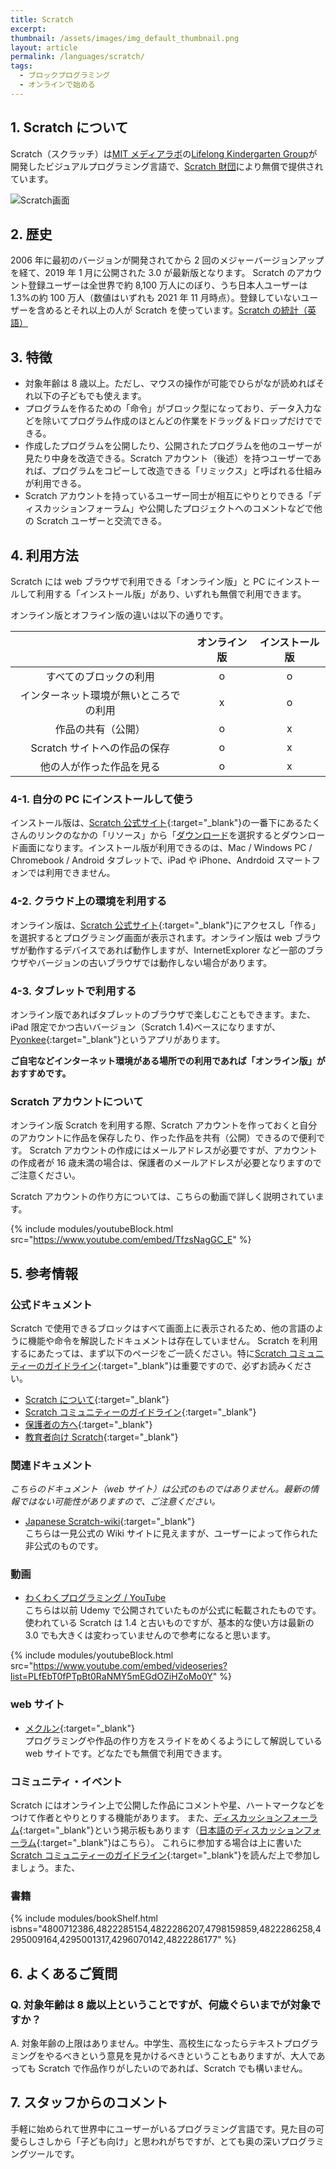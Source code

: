 ```yaml
---
title: Scratch
excerpt:
thumbnail: /assets/images/img_default_thumbnail.png
layout: article
permalink: /languages/scratch/
tags:
  - ブロックプログラミング
  - オンラインで始める
---
```


## 1. Scratch について

Scratch（スクラッチ）は[MIT メディアラボ](https://www.media.mit.edu)の[Lifelong Kindergarten Group](https://www.media.mit.edu/groups/lifelong-kindergarten/overview/)が開発したビジュアルプログラミング言語で、[Scratch 財団](https://www.scratchfoundation.org/)により無償で提供されています。

![Scratch画面](/assets/images/screen/scratch.png)

## 2. 歴史

2006 年に最初のバージョンが開発されてから 2 回のメジャーバージョンアップを経て、2019 年 1 月に公開された 3.0 が最新版となります。
Scratch のアカウント登録ユーザーは全世界で約 8,100 万人にのぼり、うち日本人ユーザーは 1.3%の約 100 万人（数値はいずれも 2021 年 11 月時点）。登録していないユーザーを含めるとそれ以上の人が Scratch を使っています。[Scratch の統計（英語）](https://scratch.mit.edu/statistics/)

## 3. 特徴

- 対象年齢は 8 歳以上。ただし、マウスの操作が可能でひらがなが読めればそれ以下の子どもでも使えます。
- プログラムを作るための「命令」がブロック型になっており、データ入力などを除いてプログラム作成のほとんどの作業をドラッグ＆ドロップだけでできる。
- 作成したプログラムを公開したり、公開されたプログラムを他のユーザーが見たり中身を改造できる。Scratch アカウント（後述）を持つユーザーであれば、プログラムをコピーして改造できる「リミックス」と呼ばれる仕組みが利用できる。
- Scratch アカウントを持っているユーザー同士が相互にやりとりできる「ディスカッションフォーラム」や公開したプロジェクトへのコメントなどで他の Scratch ユーザーと交流できる。

## 4. 利用方法

Scratch には web ブラウザで利用できる「オンライン版」と PC にインストールして利用する「インストール版」があり、いずれも無償で利用できます。

オンライン版とオフライン版の違いは以下の通りです。

|                                        | オンライン版 | インストール版 |
| :------------------------------------: | :----------: | :------------: |
|         すべてのブロックの利用         |      o       |       o        |
| インターネット環境が無いところでの利用 |      x       |       o        |
|           作品の共有（公開）           |      o       |       x        |
|      Scratch サイトへの作品の保存      |      o       |       x        |
|        他の人が作った作品を見る        |      o       |       x        |

### 4-1. 自分の PC にインストールして使う

インストール版は、[Scratch 公式サイト](https://scratch.mit.edu/){:target="\_blank"}の一番下にあるたくさんのリンクのなかの「リソース」から「[ダウンロード](https://scratch.mit.edu/download)を選択するとダウンロード画面になります。インストール版が利用できるのは、Mac / Windows PC / Chromebook / Android タブレットで、iPad や iPhone、Andrdoid スマートフォンでは利用できません。

### 4-2. クラウド上の環境を利用する

オンライン版は、[Scratch 公式サイト](https://scratch.mit.edu/){:target="\_blank"}にアクセスし「作る」を選択するとプログラミング画面が表示されます。オンライン版は web ブラウザが動作するデバイスであれば動作しますが、InternetExplorer など一部のブラウザやバージョンの古いブラウザでは動作しない場合があります。

### 4-3. タブレットで利用する

オンライン版であればタブレットのブラウザで楽しむこともできます。また、iPad 限定でかつ古いバージョン（Scratch 1.4)ベースになりますが、[Pyonkee](https://www.softumeya.com/pyonkee/ja/){:target="\_blank"}というアプリがあります。

**ご自宅などインターネット環境がある場所での利用であれば「オンライン版」がおすすめです。**

### Scratch アカウントについて

オンライン版 Scratch を利用する際、Scratch アカウントを作っておくと自分のアカウントに作品を保存したり、作った作品を共有（公開）できるので便利です。
Scratch アカウントの作成にはメールアドレスが必要ですが、アカウントの作成者が 16 歳未満の場合は、保護者のメールアドレスが必要となりますのでご注意ください。

Scratch アカウントの作り方については、こちらの動画で詳しく説明されています。

{% include modules/youtubeBlock.html src="https://www.youtube.com/embed/TfzsNagGC_E" %}

## 5. 参考情報

### 公式ドキュメント

Scratch で使用できるブロックはすべて画面上に表示されるため、他の言語のように機能や命令を解説したドキュメントは存在していません。
Scratch を利用するにあたっては、まず以下のページをご一読ください。特に[Scratch コミュニティーのガイドライン](https://scratch.mit.edu/community_guidelines){:target="\_blank"}は重要ですので、必ずお読みください。

- [Scratch について](https://scratch.mit.edu/about){:target="\_blank"}
- [Scratch コミュニティーのガイドライン](https://scratch.mit.edu/community_guidelines){:target="\_blank"}
- [保護者の方へ](https://scratch.mit.edu/parents/){:target="\_blank"}
- [教育者向け Scratch](https://scratch.mit.edu/educators/){:target="\_blank"}

### 関連ドキュメント

_こちらのドキュメント（web サイト）は公式のものではありません。最新の情報ではない可能性がありますので、ご注意ください。_

- [Japanese Scratch-wiki](https://ja.scratch-wiki.info/){:target="\_blank"}  
  こちらは一見公式の Wiki サイトに見えますが、ユーザーによって作られた非公式のものです。

### 動画

- [わくわくプログラミング / YouTube](https://www.youtube.com/playlist?list=PLfEbT0fPTpBt0RaNMY5mEGdOZiHZoMo0Y)  
  こちらは以前 Udemy で公開されていたものが公式に転載されたものです。使われている Scratch は 1.4 と古いものですが、基本的な使い方は最新の 3.0 でも大きくは変わっていませんので参考になると思います。

{% include modules/youtubeBlock.html src="https://www.youtube.com/embed/videoseries?list=PLfEbT0fPTpBt0RaNMY5mEGdOZiHZoMo0Y" %}

### web サイト

- [メクルン](https://mekurun.com){:target="\_blank"}  
  プログラミングや作品の作り方をスライドをめくるようにして解説している web サイトです。どなたでも無償で利用できます。

### コミュニティ・イベント

Scratch にはオンライン上で公開した作品にコメントや星、ハートマークなどをつけて作者とやりとりする機能があります。
また、[ディスカッションフォーラム](https://scratch.mit.edu/discuss/){:target="\_blank"}という掲示板もあります（[日本語のディスカッションフォーラム](https://scratch.mit.edu/discuss/){:target="\_blank"}はこちら）。
これらに参加する場合は上に書いた[Scratch コミュニティーのガイドライン](https://scratch.mit.edu/community_guidelines){:target="\_blank"}を読んだ上で参加しましょう。また、

### 書籍

{% include modules/bookShelf.html isbns="4800712386,4822285154,4822286207,4798159859,4822286258,4295009164,4295001317,4296070142,4822286177" %}
## 6. よくあるご質問

### Q. 対象年齢は 8 歳以上ということですが、何歳ぐらいまでが対象ですか？

A. 対象年齢の上限はありません。中学生、高校生になったらテキストプログラミングをやるべきという意見を見かけるべきということもありますが、大人であっても Scratch で作品作りがしたいのであれば、Scratch でも構いません。

## 7. スタッフからのコメント

手軽に始められて世界中にユーザーがいるプログラミング言語です。見た目の可愛らしさしから「子ども向け」と思われがちですが、とても奥の深いプログラミングツールです。
